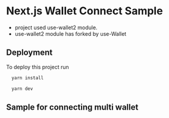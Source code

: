 # Next.js Wallet Connect Sample

 - project used use-wallet2 module.
 - use-wallet2 module has forked by use-Wallet

## Deployment

To deploy this project run

```bash
  yarn install
```

```bash
  yarn dev
```

## Sample for connecting multi wallet
